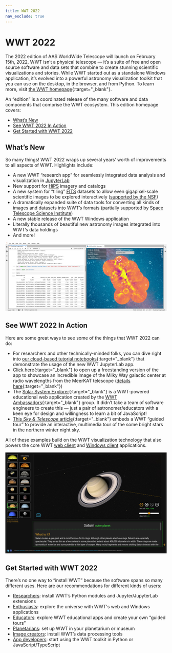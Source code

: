 ```yaml
---
title: WWT 2022
nav_exclude: true
---
```


# WWT 2022

The 2022 edition of AAS WorldWide Telescope will launch on February 15th, 2022.
WWT isn’t a physical telescope — it’s a suite of free and open source software
and data sets that combine to create stunning scientific visualizations and
stories. While WWT started out as a standalone Windows application, it’s evolved
into a powerful astronomy visualization toolkit that you can use on the desktop,
in the browser, and from Python. To learn more, visit [the WWT
homepage][wwthome]{:target="_blank"}.

[wwthome]: https://worldwidetelescope.org/home/

An “edition” is a coordinated release of the many software and data components
that comprise the WWT ecosystem. This edition homepage covers:

- [What’s New](#whats-new)
- [See WWT 2022 In Action](#see-wwt-2022-in-action)
- [Get Started with WWT 2022](#get-started-with-wwt-2022)


## What’s New

So many things! WWT 2022 wraps up several years’ worth of improvements to all
aspects of WWT. Highlights include:

- A new WWT “research app” for seamlessly integrated data analysis
  and visualization in [JupyterLab]
- New support for [HiPS] imagery and catalogs
- A new system for “tiling” [FITS] datasets to allow even gigapixel-scale
  scientific images to be explored interactively ([supported by the NSF][2004840])
- A dramatically expanded suite of data tools for converting all kinds of images
  and datasets into WWT’s formats (partially supported by [Space Telescope
  Science Institute][stsci])
- A new stable release of the WWT Windows application
- Literally thousands of beautiful new astronomy images integrated into WWT’s
  data holdings
- And more!

[JupyterLab]: https://jupyter.org/
[HiPS]: http://aladin.u-strasbg.fr/hips/
[FITS]: https://en.wikipedia.org/wiki/FITS
[2004840]: https://www.nsf.gov/awardsearch/showAward?AWD_ID=2004840
[stsci]: https://www.stsci.edu/

![Screenshot of WWT JupyterLab app](./jupyterlab.jpg)


## See WWT 2022 In Action

Here are some great ways to see some of the things that WWT 2022 can do:

- For researchers and other technically-minded folks, you can dive right into
  [our cloud-based tutorial notebooks][mybinder]{:target="_blank"} that
  demonstrate the usage of the new WWT JupyterLab app.
- [Click here][meerkat-gc]{:target="_blank"} to open up a freestanding version
  of the app to showcase an incredible image of the Milky Way galactic center at
  radio wavelengths from the MeerKAT telescope ([details
  here][meerkat-deets]{:target="_blank"})
- The [Solar System Explorer][sse]{:target="_blank"} is a WWT-powered
  educational web application created by the [WWT
  Ambassadors][wwta]{:target="_blank"} group. It didn’t take a team of software
  engineers to create this — just a pair of astronomer/educators with a keen eye
  for design and willingness to learn a bit of JavaScript!
- [This *Sky & Telescope* article][sandt-nye]{:target="_blank"} embeds a WWT
  “guided tour” to provide an interactive, multimedia tour of the some bright
  stars in the northern winter night sky.

[mybinder]: https://bit.ly/pywwt-notebooks
[meerkat-gc]:  https://bit.ly/wwt-meerkatgc_jan22
[meerkat-deets]: https://www.sarao.ac.za/media-releases/new-meerkat-radio-image-reveals-complex-heart-of-the-milky-way/
[sse]: http://projects.wwtambassadors.org/solar-system-explorer/
[wwta]: https://wwtambassadors.org/
[sandt-nye]: https://skyandtelescope.org/astronomy-news/tour-15-of-the-brightest-stars-on-new-years-eve-video/

All of these examples build on the WWT visualization technology that also powers
the core WWT [web client][webclient] and [Windows client][windows] applications.

[webclient]: https://worldwidetelescope.org/webclient/
[windows]: https://worldwidetelescope.org/download/

![Screenshot of WWTA Solar System Explorer app](./ssexplorer.jpg)


## Get Started with WWT 2022

There’s no one way to “install WWT” because the software spans so many different
uses. Here are our recommendations for different kinds of users:

- [Researchers](./researchers/): install WWT’s Python modules and
  Jupyter/JupyterLab extensions
- [Enthusiasts](./enthusiasts/): explore the universe with WWT's web and Windows applications
- [Educators](./educators/): explore WWT educational apps and create your own “guided tours”
- [Planetarians](./planetarians/): set up WWT in your planetarium or museum
- [Image creators](): install WWT’s data processing tools
- [App developers](): start using the WWT toolkit in Python or JavaScript/TypeScript